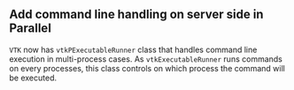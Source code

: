 ## Add command line handling on server side in Parallel

`VTK` now has `vtkPExecutableRunner` class that handles command line execution in multi-process cases. As `vtkExecutableRunner` runs commands on every processes, this class controls on which process the command will be executed.
